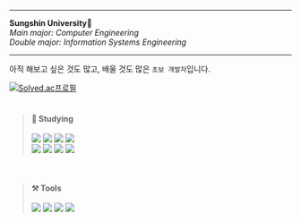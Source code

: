 <!--
**TwoMal2/TwoMal2** is a ✨ _special_ ✨ repository because its `README.md` (this file) appears on your GitHub profile.

Here are some ideas to get you started:

- 🔭 I’m currently working on ...
- 🌱 I’m currently learning ...
- 👯 I’m looking to collaborate on ...
- 🤔 I’m looking for help with ...
- 💬 Ask me about ...
- 📫 How to reach me: ...
- 😄 Pronouns: ...
- ⚡ Fun fact: ...
-->
---

**Sungshin University**🔮  
*Main major: Computer Engineering  
Double major: Information Systems Engineering*


---

아직 해보고 싶은 것도 많고, 배울 것도 많은 `초보 개발자`입니다.

[![Solved.ac프로필](http://mazassumnida.wtf/api/v2/generate_badge?boj=damaon)](https://solved.ac/damaon)  
</br>


> #### 📃 Studying  
> <img src="https://img.shields.io/badge/C-A8B9CC?style=flat-square&logo=C&logoColor=black"/> 
> <img src="https://img.shields.io/badge/C++-00599C?style=flat-square&logo=C++&logoColor=white"/> 
> <img src="https://img.shields.io/badge/C Sharp-239120?style=flat-square&logo=C Sharp&logoColor=white"/> 
> <img src="https://img.shields.io/badge/Python-3776AB?style=flat-square&logo=Python&logoColor=white"/></br>  
> <img src="https://img.shields.io/badge/Java-007396?style=flat-square&logo=Java&logoColor=white"/>
> <img src="https://img.shields.io/badge/JavaScript-F7DF1E?style=flat-square&logo=JavaScript&logoColor=white"/> 
> <img src="https://img.shields.io/badge/MySQL-4479A1?style=flat-square&logo=MySQL&logoColor=white"/> 
> <img src="https://img.shields.io/badge/Node.js-339933?style=flat-square&logo=Node.js&logoColor=white"/>
   
</br>

> #### ⚒ Tools   
> <img src="https://img.shields.io/badge/Github-181717?style=flat-square&logo=Github&logoColor=white"/> <img src="https://img.shields.io/badge/Android Studio-3DDC84?style=flat-square&logo=Android Studio&logoColor=white"/> <img src="https://img.shields.io/badge/Unity-000000?style=flat-square&logo=Unity&logoColor=white"/> <img src="https://img.shields.io/badge/Visual Studio Code-007ACC?style=flat-square&logo=Visual Studio Code&logoColor=white"/>



